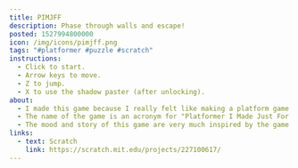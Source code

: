 ```yaml
---
title: PIMJFF
description: Phase through walls and escape!
posted: 1527994800000
icon: /img/icons/pimjff.png
tags: "#platformer #puzzle #scratch"
instructions:
  - Click to start.
  - Arrow keys to move.
  - Z to jump.
  - X to use the shadow paster (after unlocking).
about:
  - I made this game because I really felt like making a platform game. Finished in 2 days.
  - The name of the game is an acronym for "Platformer I Made Just For Fun".
  - The mood and story of this game are very much inspired by the game Portal 2, even the songs are all from there! Except the last one, which I made myself.
links:
  - text: Scratch
    link: https://scratch.mit.edu/projects/227100617/
---
```

<scratch url="https://scratch.mit.edu/projects/227100617/"></scratch>